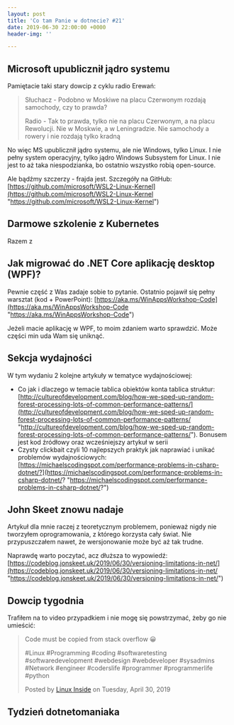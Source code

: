 ```yaml
---
layout: post
title: 'Co tam Panie w dotnecie? #21'
date: 2019-06-30 22:00:00 +0000
header-img: ''

---
```

## Microsoft upublicznił jądro systemu

Pamiętacie taki stary dowcip z cyklu radio Erewań:

> Słuchacz - Podobno w Moskiwe na placu Czerwonym rozdają samochody, czy to prawda?
>
> Radio - Tak to prawda, tylko nie na placu Czerwonym, a na placu Rewolucji. Nie w Moskwie, a w Leningradzie. Nie samochody a rowery i nie rozdają tylko kradną

No więc MS upublicznił jądro systemu, ale nie Windows, tylko Linux. I nie pełny system operacyjny, tylko jądro Windows Subsystem for Linux. I nie jest to aż taka niespodzianka, bo ostatnio wszystko robią open-source.

Ale bądźmy szczerzy - frajda jest. Szczegóły na GitHub: [https://github.com/microsoft/WSL2-Linux-Kernel](https://github.com/microsoft/WSL2-Linux-Kernel "https://github.com/microsoft/WSL2-Linux-Kernel")

## Darmowe szkolenie z Kubernetes

Razem z 

## Jak migrować do .NET Core aplikację desktop (WPF)?

Pewnie część z Was zadaje sobie to pytanie. Ostatnio pojawił się pełny warsztat (kod + PowerPoint): [https://aka.ms/WinAppsWorkshop-Code](https://aka.ms/WinAppsWorkshop-Code "https://aka.ms/WinAppsWorkshop-Code")

Jeżeli macie aplikację w WPF, to moim zdaniem warto sprawdzić. Może części min uda Wam się uniknąć.

## Sekcja wydajności

W tym wydaniu 2 kolejne artykuły w tematyce wydajnościowej:

* Co jak i dlaczego w temacie tablica obiektów konta tablica struktur: [http://cultureofdevelopment.com/blog/how-we-sped-up-random-forest-processing-lots-of-common-performance-patterns/](http://cultureofdevelopment.com/blog/how-we-sped-up-random-forest-processing-lots-of-common-performance-patterns/ "http://cultureofdevelopment.com/blog/how-we-sped-up-random-forest-processing-lots-of-common-performance-patterns/"). Bonusem jest kod źródłowy oraz wcześniejszy artykuł w serii
* Czysty clickbait czyli 10 najlepszych praktyk jak naprawiać i unikać problemów wydajnościowych: [https://michaelscodingspot.com/performance-problems-in-csharp-dotnet/?](https://michaelscodingspot.com/performance-problems-in-csharp-dotnet/? "https://michaelscodingspot.com/performance-problems-in-csharp-dotnet/?")

## John Skeet znowu nadaje

Artykuł dla mnie raczej z teoretycznym problemem, ponieważ nigdy nie tworzyłem oprogramowania, z którego korzysta cały świat. Nie przypuszczałem nawet, że wersjonowanie może być aż tak trudne. 

Naprawdę warto poczytać, acz dłuższa to wypowiedź: [https://codeblog.jonskeet.uk/2019/06/30/versioning-limitations-in-net/](https://codeblog.jonskeet.uk/2019/06/30/versioning-limitations-in-net/ "https://codeblog.jonskeet.uk/2019/06/30/versioning-limitations-in-net/")

## Dowcip tygodnia

Trafiłem na to video przypadkiem i nie mogę się powstrzymać, żeby go nie umieścić:

<div class="fb-video" data-href="https://www.facebook.com/watch/?v=356978258497307" data-width="500" data-show-text="false"><blockquote cite="https://developers.facebook.com/TecMint/videos/356978258497307/" class="fb-xfbml-parse-ignore"><a href="https://developers.facebook.com/TecMint/videos/356978258497307/"></a><p>Code must be copied from stack overflow 😀

\#Linux #Programming #coding #softwaretesting #softwaredevelopment  #webdesign #webdeveloper #sysadmins #Network #engineer #coderslife #programmer #programmerlife #python</p>Posted by <a href="https://www.facebook.com/TecMint/">Linux Inside</a> on Tuesday, April 30, 2019</blockquote></div>

## Tydzień dotnetomaniaka